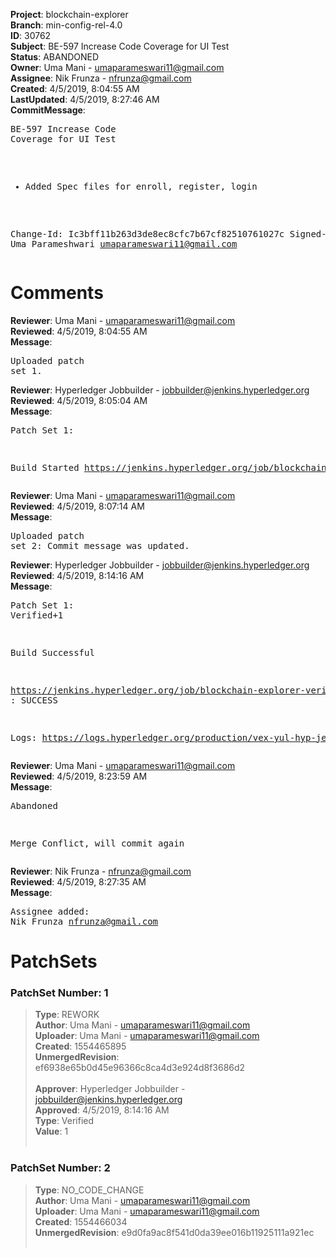 <strong>Project</strong>: blockchain-explorer</br><strong>Branch</strong>: min-config-rel-4.0<br><strong>ID</strong>: 30762<br><strong>Subject</strong>: BE-597 Increase Code Coverage for UI Test<br><strong>Status</strong>: ABANDONED<br><strong>Owner</strong>: Uma Mani - umaparameswari11@gmail.com<br><strong>Assignee</strong>: Nik Frunza - nfrunza@gmail.com<br><strong>Created</strong>: 4/5/2019, 8:04:55 AM<br><strong>LastUpdated</strong>: 4/5/2019, 8:27:46 AM<br><strong>CommitMessage</strong>:<br><pre>BE-597 Increase Code Coverage for UI Test

* Added Spec files for enroll, register, login

Change-Id: Ic3bff11b263d3de8ec8cfc7b67cf82510761027c
Signed-off-by: Uma Parameshwari <umaparameswari11@gmail.com>
</pre><h1>Comments</h1><strong>Reviewer</strong>: Uma Mani - umaparameswari11@gmail.com<br><strong>Reviewed</strong>: 4/5/2019, 8:04:55 AM<br><strong>Message</strong>: <pre>Uploaded patch set 1.</pre><strong>Reviewer</strong>: Hyperledger Jobbuilder - jobbuilder@jenkins.hyperledger.org<br><strong>Reviewed</strong>: 4/5/2019, 8:05:04 AM<br><strong>Message</strong>: <pre>Patch Set 1:

Build Started https://jenkins.hyperledger.org/job/blockchain-explorer-verify-x86_64/102/</pre><strong>Reviewer</strong>: Uma Mani - umaparameswari11@gmail.com<br><strong>Reviewed</strong>: 4/5/2019, 8:07:14 AM<br><strong>Message</strong>: <pre>Uploaded patch set 2: Commit message was updated.</pre><strong>Reviewer</strong>: Hyperledger Jobbuilder - jobbuilder@jenkins.hyperledger.org<br><strong>Reviewed</strong>: 4/5/2019, 8:14:16 AM<br><strong>Message</strong>: <pre>Patch Set 1: Verified+1

Build Successful 

https://jenkins.hyperledger.org/job/blockchain-explorer-verify-x86_64/102/ : SUCCESS

Logs: https://logs.hyperledger.org/production/vex-yul-hyp-jenkins-3/blockchain-explorer-verify-x86_64/102</pre><strong>Reviewer</strong>: Uma Mani - umaparameswari11@gmail.com<br><strong>Reviewed</strong>: 4/5/2019, 8:23:59 AM<br><strong>Message</strong>: <pre>Abandoned

Merge Conflict, will commit again</pre><strong>Reviewer</strong>: Nik Frunza - nfrunza@gmail.com<br><strong>Reviewed</strong>: 4/5/2019, 8:27:35 AM<br><strong>Message</strong>: <pre>Assignee added: Nik Frunza <nfrunza@gmail.com></pre><h1>PatchSets</h1><h3>PatchSet Number: 1</h3><blockquote><strong>Type</strong>: REWORK<br><strong>Author</strong>: Uma Mani - umaparameswari11@gmail.com<br><strong>Uploader</strong>: Uma Mani - umaparameswari11@gmail.com<br><strong>Created</strong>: 1554465895<br><strong>UnmergedRevision</strong>: ef6938e65b0d45e96366c8ca4d3e924d8f3686d2<br><br><strong>Approver</strong>: Hyperledger Jobbuilder - jobbuilder@jenkins.hyperledger.org<br><strong>Approved</strong>: 4/5/2019, 8:14:16 AM<br><strong>Type</strong>: Verified<br><strong>Value</strong>: 1<br><br></blockquote><h3>PatchSet Number: 2</h3><blockquote><strong>Type</strong>: NO_CODE_CHANGE<br><strong>Author</strong>: Uma Mani - umaparameswari11@gmail.com<br><strong>Uploader</strong>: Uma Mani - umaparameswari11@gmail.com<br><strong>Created</strong>: 1554466034<br><strong>UnmergedRevision</strong>: e9d0fa9ac8f541d0da39ee016b11925111a921ec<br><br></blockquote>